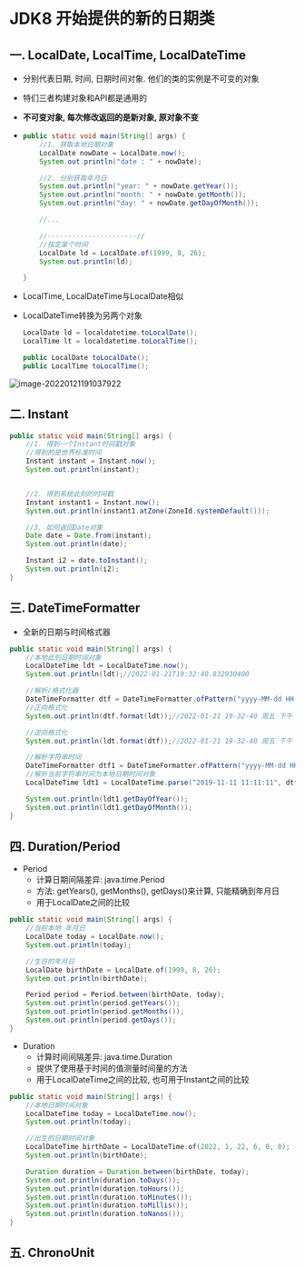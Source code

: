 # JDK8 开始提供的新的日期类



## 一. LocalDate, LocalTime, LocalDateTime

- 分别代表日期, 时间, 日期时间对象. 他们的类的实例是不可变的对象
- 特们三者构建对象和API都是通用的

- **不可变对象, 每次修改返回的是新对象, 原对象不变**





- ```java
  public static void main(String[] args) {
      //1. 获取本地日期对象
      LocalDate nowDate = LocalDate.now();
      System.out.println("date : " + nowDate);
  
      //2. 分别获取年月日
      System.out.println("year: " + nowDate.getYear());
      System.out.println("month: " + nowDate.getMonth());
      System.out.println("day: " + nowDate.getDayOfMonth());
  
      //...
  
      //----------------------//
      //指定某个时间
      LocalDate ld = LocalDate.of(1999, 8, 26);
      System.out.println(ld);
  
  }
  ```



- LocalTime, LocalDateTime与LocalDate相似



- LocalDateTime转换为另两个对象

  ```java
  LocalDate ld = localdatetime.toLocalDate();
  LocalTime lt = localdatetime.toLocalTime();
  ```

  ```java
  public LocalDate toLocalDate();
  public LocalTime toLocalTime();
  ```

  

![image-20220121191037922](C:\Users\26297\AppData\Roaming\Typora\typora-user-images\image-20220121191037922.png)

## 二. Instant

```java
public static void main(String[] args) {
    //1. 得到一个Instant时间戳对象
    //得到的是世界标准时间
    Instant instant = Instant.now();
    System.out.println(instant);


    //2. 得到系统此刻的时间戳
    Instant instant1 = Instant.now();
    System.out.println(instant1.atZone(ZoneId.systemDefault()));

    //3. 如何返回Date对象
    Date date = Date.from(instant);
    System.out.println(date);

    Instant i2 = date.toInstant();
    System.out.println(i2);
}
```



## 三. DateTimeFormatter

- 全新的日期与时间格式器

```java
public static void main(String[] args) {
    //本地此刻日期时间对象
    LocalDateTime ldt = LocalDateTime.now();
    System.out.println(ldt);//2022-01-21T19:32:40.832930400

    //解析/格式化器
    DateTimeFormatter dtf = DateTimeFormatter.ofPattern("yyyy-MM-dd HH-mm-ss EEE a");
    //正向格式化
    System.out.println(dtf.format(ldt));//2022-01-21 19-32-40 周五 下午

    //逆向格式化
    System.out.println(ldt.format(dtf));//2022-01-21 19-32-40 周五 下午

    //解析字符串时间
    DateTimeFormatter dtf1 = DateTimeFormatter.ofPattern("yyyy-MM-dd HH:mm:ss");
    //解析当前字符串时间为本地日期时间对象
    LocalDateTime ldt1 = LocalDateTime.parse("2019-11-11 11:11:11", dtf1);

    System.out.println(ldt1.getDayOfYear());
    System.out.println(ldt1.getDayOfMonth());
}
```





## 四. Duration/Period

- Period
  - 计算日期间隔差异: java.time.Period
  - 方法: getYears(), getMonths(), getDays()来计算, 只能精确到年月日
  - 用于LocalDate之间的比较

```java
public static void main(String[] args) {
    //当前本地 年月日
    LocalDate today = LocalDate.now();
    System.out.println(today);

    //生日的年月日
    LocalDate birthDate = LocalDate.of(1999, 8, 26);
    System.out.println(birthDate);

    Period period = Period.between(birthDate, today);
    System.out.println(period.getYears());
    System.out.println(period.getMonths());
    System.out.println(period.getDays());
}
```

- Duration
  - 计算时间间隔差异: java.time.Duration
  - 提供了使用基于时间的值测量时间量的方法
  - 用于LocalDateTime之间的比较, 也可用于Instant之间的比较

```java
public static void main(String[] args) {
    //本地日期时间对象
    LocalDateTime today = LocalDateTime.now();
    System.out.println(today);

    //出生的日期时间对象
    LocalDateTime birthDate = LocalDateTime.of(2022, 1, 22, 6, 0, 0);
    System.out.println(birthDate);

    Duration duration = Duration.between(birthDate, today);
    System.out.println(duration.toDays());
    System.out.println(duration.toHours());
    System.out.println(duration.toMinutes());
    System.out.println(duration.toMillis());
    System.out.println(duration.toNanos());
}
```



## 五. ChronoUnit

